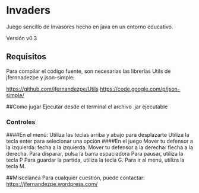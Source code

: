 # Invaders
Juego sencillo de Invasores hecho en java en un entorno educativo.

Versión v0.3

## Requisitos
Para compilar el código fuente, son necesarias las librerías Utils de jfernnadezpe y json-simple:

https://github.com/jfernandezpe/Utils
https://code.google.com/p/json-simple/

##Como jugar
Ejecutar desde el terminal el archivo .jar ejecutable

### Controles
####En el menú:
Utiliza las teclas arriba y abajo para desplazarte
Utiliza la tecla enter para selecionar una opción
####En el juego
Mover tu defensor a la izquierda: fecha a la izquierda.
Mover tu defensor a la derecha: flecha a la derecha.
Para disparar, pulsa la barra espaciadora
Para pausar, utiliza la tecla P
Para guardar la partida, utiliza la tecla G.
Para ir al menú, utiliza la tecla M.

##Miscelanea
Para cualquier cuestión, puede contactar: https://jfernandezpe.wordpress.com/

